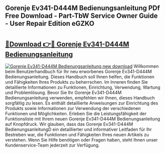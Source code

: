 ## Gorenje Ev341-D444M Bedienungsanleitung PDf Free Download - Part-TbW Service Owner Guide - User Repair Edition eGZKO

# <h2><a href="http://df3sa0k.blite.top/?on=Gorenje+Ev341-D444M+Bedienungsanleitung">🔗Download 👉🔴 Gorenje Ev341-D444M Bedienungsanleitung</a></h2>

[![Gorenje Ev341-D444M Bedienungsanleitung new download](https://i.imgur.com/lujVjoI.png)](http://df3sa0k.blite.top/?on=Gorenje+Ev341-D444M+Bedienungsanleitung)
Willkommen beim Benutzerhandbuch für Ihr neu erworbenes Gorenje Ev341-D444M Bedienungsanleitung. Dieses Handbuch soll Ihnen helfen, die Funktionen und Fähigkeiten Ihres Produkts zu beherrschen. Im Inneren finden Sie detaillierte Informationen zu Funktionen, Einrichtung, Verwendung, Wartung und Problemlösung. Bevor Sie Ihr Gorenje Ev341-D444M Bedienungsanleitung verwenden, empfehlen wir Ihnen, dieses Handbuch sorgfältig zu lesen. Es enthält detaillierte Anweisungen zur Einrichtung des Produkts sowie Informationen zur Verwendung der verschiedenen Funktionen und Möglichkeiten. Erleben Sie die Leistungsfähigkeit der Funktionsliste mit Ihrem neuen Gorenje Ev341-D444M Bedienungsanleitung auf Knopfdruck. Wir glauben, dass das Gorenje Ev341-D444M BedienungsanleitungD ein detaillierter und informativer Leitfaden für Ihr Bestreben war, die Funktionen und Fähigkeiten Ihres neuen Artikels zu verstehen. Wenn Sie Hilfe benötigen oder Fragen haben, steht Ihnen unser Kundenservice-Team jederzeit zur Verfügung.
